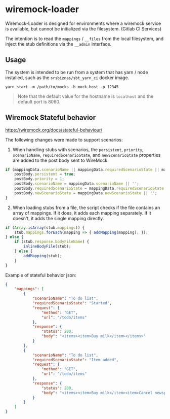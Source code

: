 wiremock-loader
===============

Wiremock-Loader is designed for environments where a wiremock service is
available, but cannot be initialized via the filesystem. (Gitlab CI Services)

The intention is to read the `mappings` / `__files` from the local filesystem,
and inject the stub definitions via the `__admin` interface.

Usage
-----

The system is intended to be run from a system that has yarn / node installed,
such as the `srsbiznas/sbt_yarn_ci` docker image.

    yarn start -m /path/to/mocks -h mock-host -p 12345

> Note that the default value for the hostname is `localhost` and the default
> port is 8080.


Wiremock Stateful behavior 
-----
https://wiremock.org/docs/stateful-behaviour/

The following changes were made to support scenarios:

1. When handling stubs with scenarios, the `persistent`, `priority`, `scenarioName`, `requiredScenarioState`, and `newScenarioState` properties are added to the post body sent to WireMock.
````javascript
if (mappingData.scenarioName || mappingData.requiredScenarioState || mappingData.newScenarioState) {
    postBody.persistent = true;
    postBody.priority = 1;
    postBody.scenarioName = mappingData.scenarioName || '';
    postBody.requiredScenarioState = mappingData.requiredScenarioState || '';
    postBody.newScenarioState = mappingData.newScenarioState || '';
}
````

2. When loading stubs from a file, the script checks if the file contains an array of mappings. If it does, it adds each mapping separately. If it doesn't, it adds the single mapping directly.
```javascript
if (Array.isArray(stub.mappings)) {
    stub.mappings.forEach(mapping => { addMapping(mapping); });
} else {
    if (stub.response.bodyFileName) {
        inlineBodyFile(stub);
    } else {
        addMapping(stub);
    }
}
```

Example of stateful behavior json:
```json 
{
    "mappings": [
        {
            "scenarioName": "To do list",
            "requiredScenarioState": "Started",
            "request": {
                "method": "GET",
                "url": "/todo/items"
            },
            "response": {
                "status": 200,
                "body": "<items><item>Buy milk</item></items>"
            }
        },
        {
            "scenarioName": "To do list",
            "requiredScenarioState": "Item added",
            "request": {
                "method": "GET",
                "url": "/todo/items"
            },
            "response": {
                "status": 200,
                "body": "<items><item>Buy milk</item><item>Cancel newspaper subscription</item></items>"
            }
        }
    ]
}
```
